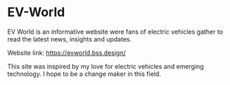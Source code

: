 # EV-World
EV World is an informative website were fans of electric vehicles gather to read the latest news, insights and updates.

Website link: https://evworld.bss.design/


This site was inspired by my love for electric vehicles and emerging technology. I hope to be a change maker in this field.


